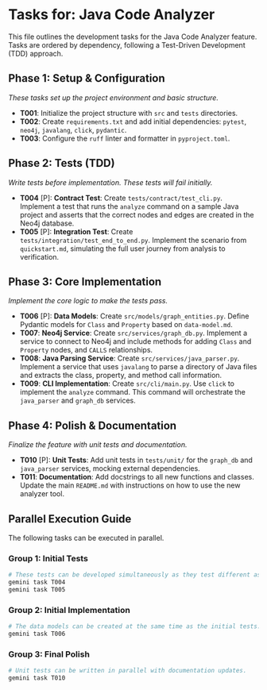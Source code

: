 # Tasks for: Java Code Analyzer

This file outlines the development tasks for the Java Code Analyzer feature. Tasks are ordered by dependency, following a Test-Driven Development (TDD) approach.

## Phase 1: Setup & Configuration

*These tasks set up the project environment and basic structure.*

- **T001**: Initialize the project structure with `src` and `tests` directories.
- **T002**: Create `requirements.txt` and add initial dependencies: `pytest`, `neo4j`, `javalang`, `click`, `pydantic`.
- **T003**: Configure the `ruff` linter and formatter in `pyproject.toml`.

## Phase 2: Tests (TDD)

*Write tests before implementation. These tests will fail initially.*

- **T004** [P]: **Contract Test**: Create `tests/contract/test_cli.py`. Implement a test that runs the `analyze` command on a sample Java project and asserts that the correct nodes and edges are created in the Neo4j database.
- **T005** [P]: **Integration Test**: Create `tests/integration/test_end_to_end.py`. Implement the scenario from `quickstart.md`, simulating the full user journey from analysis to verification.

## Phase 3: Core Implementation

*Implement the core logic to make the tests pass.*

- **T006** [P]: **Data Models**: Create `src/models/graph_entities.py`. Define Pydantic models for `Class` and `Property` based on `data-model.md`.
- **T007**: **Neo4j Service**: Create `src/services/graph_db.py`. Implement a service to connect to Neo4j and include methods for adding `Class` and `Property` nodes, and `CALLS` relationships.
- **T008**: **Java Parsing Service**: Create `src/services/java_parser.py`. Implement a service that uses `javalang` to parse a directory of Java files and extracts the class, property, and method call information.
- **T009**: **CLI Implementation**: Create `src/cli/main.py`. Use `click` to implement the `analyze` command. This command will orchestrate the `java_parser` and `graph_db` services.

## Phase 4: Polish & Documentation

*Finalize the feature with unit tests and documentation.*

- **T010** [P]: **Unit Tests**: Add unit tests in `tests/unit/` for the `graph_db` and `java_parser` services, mocking external dependencies.
- **T011**: **Documentation**: Add docstrings to all new functions and classes. Update the main `README.md` with instructions on how to use the new analyzer tool.

## Parallel Execution Guide

The following tasks can be executed in parallel. 

### Group 1: Initial Tests
```bash
# These tests can be developed simultaneously as they test different aspects of the system.
gemini task T004
gemini task T005
```

### Group 2: Initial Implementation
```bash
# The data models can be created at the same time as the initial tests.
gemini task T006
```

### Group 3: Final Polish
```bash
# Unit tests can be written in parallel with documentation updates.
gemini task T010
```
